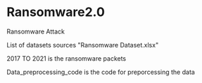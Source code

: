 # Ransomware2.0
Ransomware Attack

List of datasets sources "Ransomware Dataset.xlsx"

2017 TO 2021 is the ransomware packets

Data_preprocessing_code is the code for preporcessing the data
